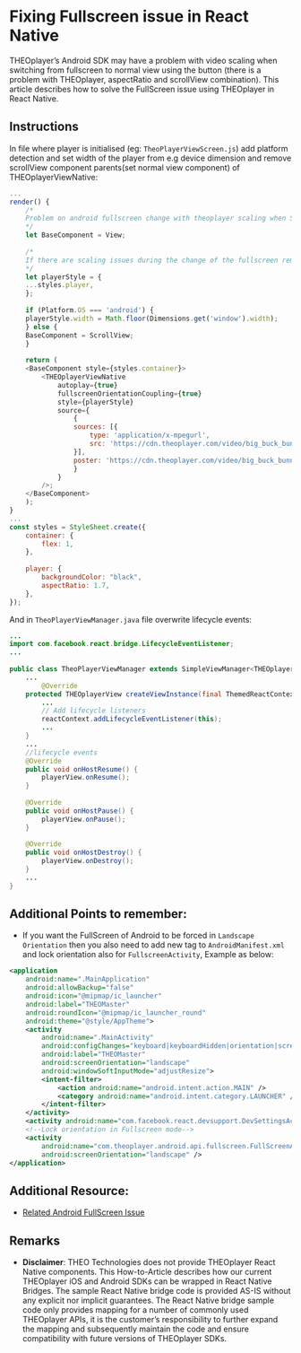 # Fixing Fullscreen issue in React Native

THEOplayer’s Android SDK may have a problem with video scaling when switching from fullscreen to normal view using the button (there is a problem with THEOplayer, aspectRatio and scrollView combination). This article describes how to solve the FullScreen issue using THEOplayer in React Native.

## Instructions

In file where player is initialised (eg: `TheoPlayerViewScreen.js`) add platform detection and set width of the player from e.g device dimension and remove scrollView component parents(set normal view component) of THEOplayerViewNative:

```js
...
render() {
    /*
    Problem on android fullscreen change with theoplayer scaling when ScrollView component is set
    */
    let BaseComponent = View;
    
    /*
    If there are scaling issues during the change of the fullscreen remove 'aspectRatio' & set player height
    */
    let playerStyle = {
    ...styles.player,
    };
    
    if (Platform.OS === 'android') {
    playerStyle.width = Math.floor(Dimensions.get('window').width);
    } else {
    BaseComponent = ScrollView;
    }
    
    return (
    <BaseComponent style={styles.container}>
        <THEOplayerViewNative
            autoplay={true}
            fullscreenOrientationCoupling={true}
            style={playerStyle}
            source={
                {
                sources: [{
                    type: 'application/x-mpegurl',
                    src: 'https://cdn.theoplayer.com/video/big_buck_bunny/big_buck_bunny.m3u8',
                }],
                poster: 'https://cdn.theoplayer.com/video/big_buck_bunny/poster.jpg'
                }
            }
        />;
    </BaseComponent>
    );
}
...
const styles = StyleSheet.create({
    container: {
        flex: 1,
    },
    
    player: {
        backgroundColor: "black",
        aspectRatio: 1.7,
    },
});
```

And in `TheoPlayerViewManager.java` file overwrite lifecycle events:

```java
...
import com.facebook.react.bridge.LifecycleEventListener;
...
    
public class TheoPlayerViewManager extends SimpleViewManager<THEOplayerView> implements LifecycleEventListener {
    ...
        @Override
    protected THEOplayerView createViewInstance(final ThemedReactContext reactContext) {
        ...
        // Add lifecycle listeners
        reactContext.addLifecycleEventListener(this);
        ...
    }
    ...
    //lifecycle events
    @Override
    public void onHostResume() {
        playerView.onResume();
    }
    
    @Override
    public void onHostPause() {
        playerView.onPause();
    }
    
    @Override
    public void onHostDestroy() {
        playerView.onDestroy();
    }
    ...
}
```

## Additional Points to remember:

- If you want the FullScreen of Android to be forced in `Landscape Orientation` then you also need to add new <activity> tag to `AndroidManifest.xml` and lock orientation also for `FullscreenActivity`, Example as below:

```xml
<application
    android:name=".MainApplication"
    android:allowBackup="false"
    android:icon="@mipmap/ic_launcher"
    android:label="THEOMaster"
    android:roundIcon="@mipmap/ic_launcher_round"
    android:theme="@style/AppTheme">
    <activity
        android:name=".MainActivity"
        android:configChanges="keyboard|keyboardHidden|orientation|screenSize"
        android:label="THEOMaster"
        android:screenOrientation="landscape"
        android:windowSoftInputMode="adjustResize">
        <intent-filter>
            <action android:name="android.intent.action.MAIN" />
            <category android:name="android.intent.category.LAUNCHER" />
        </intent-filter>
    </activity>
    <activity android:name="com.facebook.react.devsupport.DevSettingsActivity" />
    <!--Lock orientation in Fullscreen mode-->
    <activity
        android:name="com.theoplayer.android.api.fullscreen.FullScreenActivity"
        android:screenOrientation="landscape" />
</application>
```

## Additional Resource:
- [Related Android FullScreen Issue](12-related-android-fullscreen-issue.md)

## Remarks

- **Disclaimer**: THEO Technologies does not provide THEOplayer React Native components. This How-to-Article describes how our current THEOplayer iOS and Android SDKs can be wrapped in React Native Bridges. The sample React Native bridge code is provided AS-IS without any explicit nor implicit guarantees. The React Native bridge sample code only provides mapping for a number of commonly used THEOplayer APIs, it is the customer’s responsibility to further expand the mapping and subsequently maintain the code and ensure compatibility with future versions of THEOplayer SDKs.